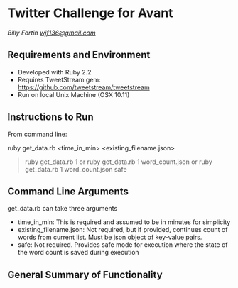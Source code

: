 # Twitter Challenge for Avant
*Billy Fortin*
*wjf136@gmail.com*

## Requirements and Environment
* Developed with Ruby 2.2
* Requires TweetStream gem: https://github.com/tweetstream/tweetstream
* Run on local Unix Machine (OSX 10.11)

## Instructions to Run
From command line:

ruby get_data.rb <time_in_min> <existing_filename.json> <safe>

> ruby get_data.rb 1
 or
> ruby get_data.rb 1 word_count.json
 or
> ruby get_data.rb 1 word_count.json safe

## Command Line Arguments
get_data.rb can take three arguments
* time_in_min: This is required and assumed to be in minutes for simplicity
* existing_filename.json: Not required, but if provided, continues count of words from current list. Must be json object of key-value pairs.
* safe: Not required. Provides safe mode for execution where the state of the word count is saved during execution

## General Summary of Functionality
